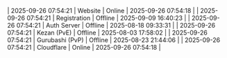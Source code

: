 | 2025-09-26 07:54:21 | Website | Online | 2025-09-26 07:54:18 |
| 2025-09-26 07:54:21 | Registration | Offline | 2025-09-09 16:40:23 |
| 2025-09-26 07:54:21 | Auth Server | Offline | 2025-08-18 09:33:31 |
| 2025-09-26 07:54:21 | Kezan (PvE) | Offline | 2025-08-03 17:58:02 |
| 2025-09-26 07:54:21 | Gurubashi (PvP) | Offline | 2025-08-23 21:44:06 |
| 2025-09-26 07:54:21 | Cloudflare | Online | 2025-09-26 07:54:18 |
